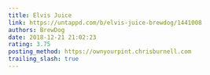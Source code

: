 ```yaml
---
title: Elvis Juice
link: https://untappd.com/b/elvis-juice-brewdog/1441008
authors: BrewDog
date: 2018-12-21 21:02:23
rating: 3.75
posting_method: https://ownyourpint.chrisburnell.com
trailing_slash: true
---
```

